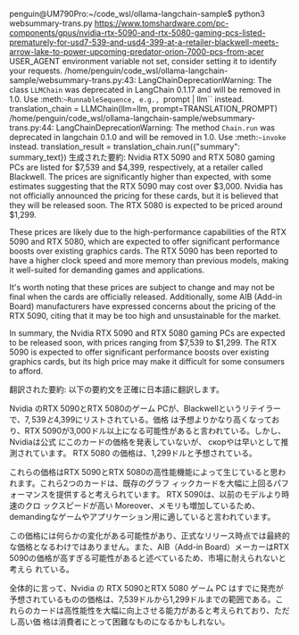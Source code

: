 penguin@UM790Pro:~/code_wsl/ollama-langchain-sample$ python3 websummary-trans.py https://www.tomshardware.com/pc-components/gpus/nvidia-rtx-5090-and-rtx-5080-gaming-pcs-listed-prematurely-for-usd7-539-and-usd4-399-at-a-retailer-blackwell-meets-arrow-lake-to-power-upcoming-predator-orion-7000-pcs-from-acer
USER_AGENT environment variable not set, consider setting it to identify your requests.
/home/penguin/code_wsl/ollama-langchain-sample/websummary-trans.py:43: LangChainDeprecationWarning: The class `LLMChain` was deprecated in LangChain 0.1.17 and will be removed in 1.0. Use :meth:`~RunnableSequence, e.g., `prompt | llm`` instead.
  translation_chain = LLMChain(llm=llm, prompt=TRANSLATION_PROMPT)
/home/penguin/code_wsl/ollama-langchain-sample/websummary-trans.py:44: LangChainDeprecationWarning: The method `Chain.run` was deprecated in langchain 0.1.0 and will be removed in 1.0. Use :meth:`~invoke` instead.
  translation_result = translation_chain.run({"summary": summary_text})
生成された要約:
Nvidia RTX 5090 and RTX 5080 gaming PCs are listed for $7,539 and $4,399, respectively, at a retailer called Blackwell. The prices are significantly higher than expected, with some estimates suggesting that the RTX 5090 may cost over $3,000. Nvidia has not officially announced the pricing for these cards, but it is believed that they will be released soon. The RTX 5080 is expected to be priced around $1,299.

These prices are likely due to the high-performance capabilities of the RTX 5090 and RTX 5080, which are expected to offer significant performance boosts over existing graphics cards. The RTX 5090 has been reported to have a higher clock speed and more memory than previous models, making it well-suited for demanding games and applications.

It's worth noting that these prices are subject to change and may not be final when the cards are officially released. Additionally, some AIB (Add-in Board) manufacturers have expressed concerns about the pricing of the RTX 5090, citing that it may be too high and unsustainable for the market.

In summary, the Nvidia RTX 5090 and RTX 5080 gaming PCs are expected to be released soon, with prices ranging from $7,539 to $1,299. The RTX 5090 is expected to offer significant performance boosts over existing graphics cards, but its high price may make it difficult for some consumers to afford.

翻訳された要約:
以下の要約文を正確に日本語に翻訳します。

Nvidia のRTX 5090とRTX 5080のゲーム PCが、Blackwellというリテイラーで、$7,539と$4,399にリストされている。価格 は予想よりかなり高くなっており、RTX 5090が3,000ドル以上になる可能性があると言われている。しかし、Nvidiaは公式 にこのカードの価格を発表していないが、 скорやは早いとして推測されています。 RTX 5080 の価格は、1,299ドルと予想されている。

これらの価格はRTX 5090とRTX 5080の高性能機能によって生じていると思われます。これら2つのカードは、既存のグラフ ィックカードを大幅に上回るパフォーマンスを提供すると考えられています。 RTX 5090は、以前のモデルより時速のクロ ックスピードが高い Moreover、メモリも増加しているため、demandingなゲームやアプリケーション用に適していると言われています。

この価格には何らかの変化がある可能性があり、正式なリリース時点では最終的な価格となるわけではありません。また、AIB（Add-in Board）メーカーはRTX 5090の価格が高すぎる可能性があると述べているため、市場に耐えられないと考えら れている。

全体的に言って、Nvidia の RTX 5090とRTX 5080 ゲーム PC はすでに発売が予想されているものの価格は、7,539ドルから1,299ドルまでの範囲である。これらのカードは高性能性を大幅に向上させる能力があると考えられており、ただし高い価 格は消費者にとって困難なものになるかもしれない。